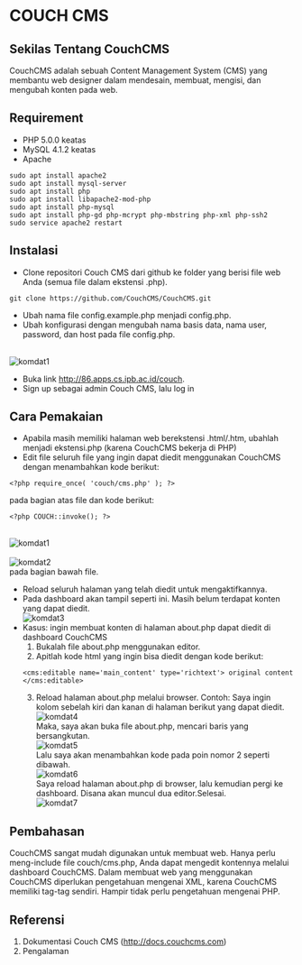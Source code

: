 # COUCH CMS

## Sekilas Tentang CouchCMS

CouchCMS adalah sebuah Content Management System (CMS) yang membantu web designer dalam mendesain, membuat, mengisi, dan mengubah konten pada web.

## Requirement

- PHP 5.0.0 keatas
- MySQL 4.1.2 keatas
- Apache
```
sudo apt install apache2
sudo apt install mysql-server
sudo apt install php
sudo apt install libapache2-mod-php
sudo apt install php-mysql
sudo apt install php-gd php-mcrypt php-mbstring php-xml php-ssh2
sudo service apache2 restart
```

## Instalasi

- Clone repositori Couch CMS dari github ke folder yang berisi file web Anda (semua file dalam ekstensi .php).

```
git clone https://github.com/CouchCMS/CouchCMS.git
```

- Ubah nama file config.example.php menjadi config.php.
- Ubah konfigurasi dengan mengubah nama basis data, nama user, password, dan host pada file config.php.

<br><img src="http://docs.couchcms.com/assets/img/contents/portfolio-site-3.png" alt="komdat1" border="0"><br>

- Buka link http://86.apps.cs.ipb.ac.id/couch.
- Sign up sebagai admin Couch CMS, lalu log in

## Cara Pemakaian
- Apabila masih memiliki halaman web berekstensi .html/.htm, ubahlah menjadi ekstensi.php (karena CouchCMS bekerja di PHP)
- Edit file seluruh file yang ingin dapat diedit menggunakan CouchCMS dengan menambahkan kode berikut:

```
<?php require_once( 'couch/cms.php' ); ?>

```
pada bagian atas file dan kode berikut:

```
<?php COUCH::invoke(); ?>
```

<br><img src="https://preview.ibb.co/bwOgBF/komdat1.jpg" alt="komdat1" border="0"><br>
<br><img src="https://image.ibb.co/c533Qa/komdat2.jpg" alt="komdat2" border="0"><br>
pada bagian bawah file.
- Reload seluruh halaman yang telah diedit untuk mengaktifkannya.
- Pada dashboard akan tampil seperti ini. Masih belum terdapat konten yang dapat diedit.
<br><img src="https://image.ibb.co/gaweyv/komdat3.jpg" alt="komdat3" border="0"><br>
- Kasus: ingin membuat konten di halaman about.php dapat diedit di dashboard CouchCMS
    1. Bukalah file about.php menggunakan editor.
    2. Apitlah kode html yang ingin bisa diedit dengan kode berikut:
    ```
    <cms:editable name='main_content' type='richtext'> original content </cms:editable>
    ```
    3. Reload halaman about.php melalui browser.
    Contoh: 
    Saya ingin kolom sebelah kiri dan kanan di halaman berikut yang dapat diedit.
    <br><img src="https://preview.ibb.co/gsuA5a/komdat4.jpg" alt="komdat4" border="0"><br>
    Maka, saya akan buka file about.php, mencari baris yang bersangkutan.
    <br><img src="https://preview.ibb.co/ie9MBF/komdat5.jpg" alt="komdat5" border="0"><br>
    Lalu saya akan menambahkan kode pada poin nomor 2 seperti dibawah.
    <br><img src="https://preview.ibb.co/iaM7ka/komdat6.jpg" alt="komdat6" border="0"><br>
    Saya reload halaman about.php di browser, lalu kemudian pergi ke dashboard. Disana akan muncul dua editor.Selesai.
    <br><img src="https://image.ibb.co/mJMjWF/komdat7.jpg" alt="komdat7" border="0"><br>

## Pembahasan

CouchCMS sangat mudah digunakan untuk membuat web. Hanya perlu meng-include file couch/cms.php, Anda dapat mengedit kontennya melalui dashboard CouchCMS.
Dalam membuat web yang menggunakan CouchCMS diperlukan pengetahuan mengenai XML, karena CouchCMS memiliki tag-tag sendiri. Hampir tidak perlu pengetahuan mengenai PHP.



## Referensi

1. Dokumentasi Couch CMS (http://docs.couchcms.com)
2. Pengalaman
